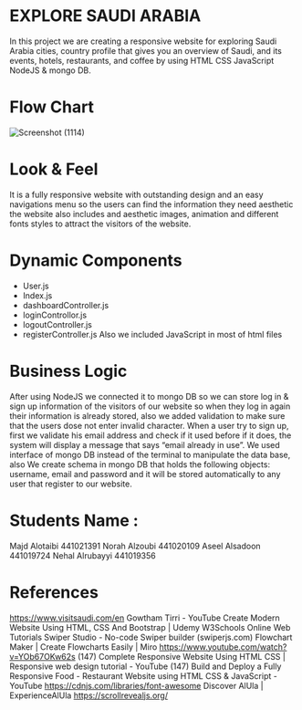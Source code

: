 # EXPLORE SAUDI ARABIA

In this project we are creating a responsive website for exploring Saudi Arabia cities, 
country profile that gives you an overview of Saudi, and its events, hotels, 
restaurants, and coffee by using HTML CSS JavaScript NodeJS & mongo DB.

# Flow Chart 

![Screenshot (1114)](https://github.com/majdalotaibi/WebProject/assets/117399438/e4bf3b97-ba12-4a23-b638-61f17cded76f)

# Look & Feel 
It is a fully responsive website with outstanding design and an easy navigations menu so the users
can find the information they need aesthetic the website also includes and aesthetic images, 
animation and different fonts styles to attract the visitors of the website.

# Dynamic Components 
- User.js
- Index.js
- dashboardController.js
- loginControllor.js
- logoutController.js
- registerController.js
Also we included JavaScript in most of html files

# Business Logic 
  After using NodeJS we connected it to mongo DB so we can store log in & sign up information of 
the visitors of our website so when they log in again their information is already stored, also we 
added validation to make sure that the users dose not enter invalid character. When a user try to 
sign up, first we validate his email address and check if it used before if it does, the system will 
display a message that says “email already in use”.
  We used interface of mongo DB instead of the terminal to manipulate the data base, also
We create schema in mongo DB that holds the following objects: username, email and password 
and it will be stored automatically to any user that register to our website.

# Students Name : 
Majd Alotaibi 441021391
Norah Alzoubi 441020109
Aseel Alsadoon 441019724
Nehal Alrubayyi 441019356


# References 
https://www.visitsaudi.com/en
Gowtham Tirri - YouTube
Create Modern Website Using HTML, CSS And Bootstrap | Udemy
W3Schools Online Web Tutorials
Swiper Studio - No-code Swiper builder (swiperjs.com)
Flowchart Maker | Create Flowcharts Easily | Miro
https://www.youtube.com/watch?v=YOb67OKw62s
(147) Complete Responsive Website Using HTML CSS | Responsive web design tutorial - YouTube
(147) Build and Deploy a Fully Responsive Food - Restaurant Website using HTML CSS & JavaScript - YouTube
https://cdnjs.com/libraries/font-awesome
Discover AlUla | ExperienceAlUla
https://scrollrevealjs.org/









